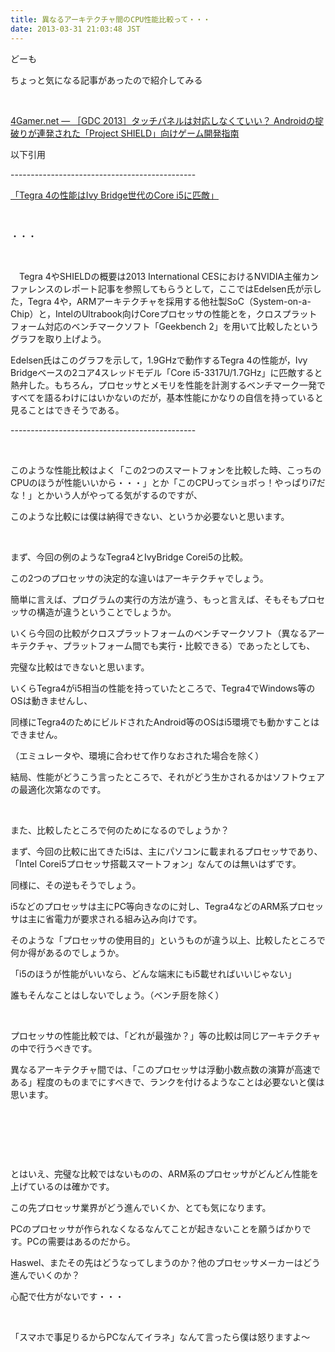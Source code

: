 ```yaml
---
title: 異なるアーキテクチャ間のCPU性能比較って・・・
date: 2013-03-31 21:03:48 JST
---
```

<p>どーも</p>
<p>ちょっと気になる記事があったので紹介してみる</p>
<p>&nbsp;</p>
<p><a href="http://www.4gamer.net/games/198/G019883/20130329097/">4Gamer.net ― ［GDC 2013］タッチパネルは対応しなくていい？ Androidの掟破りが連発された「Project SHIELD」向けゲーム開発指南</a></p>
<p>以下引用</p>
<p>----------------------------------------------</p>
<p><u>「Tegra 4の性能はIvy Bridge世代のCore i5に匹敵」</u></p>
<p>&nbsp;</p>
<p>・・・</p>
<p>&nbsp;</p>
<p>　Tegra 4やSHIELDの概要は2013 International CESにおけるNVIDIA主催カンファレンスのレポート記事を参照してもらうとして，ここではEdelsen氏が示した，Tegra 4や，ARMアーキテクチャを採用する他社製SoC（System-on-a-Chip）と，IntelのUltrabook向けCoreプロセッサの性能とを，クロスプラットフォーム対応のベンチマークソフト「Geekbench 2」を用いて比較したというグラフを取り上げよう。</p>
<p>Edelsen氏はこのグラフを示して，1.9GHzで動作するTegra 4の性能が，Ivy Bridgeベースの2コア4スレッドモデル「Core i5-3317U/1.7GHz」に匹敵すると熱弁した。もちろん，プロセッサとメモリを性能を計測するベンチマーク一発ですべてを語るわけにはいかないのだが，基本性能にかなりの自信を持っていると見ることはできそうである。</p>
<p>----------------------------------------------</p>
<p>&nbsp;</p>
<p>このような性能比較はよく「この2つのスマートフォンを比較した時、こっちのCPUのほうが性能いいから・・・」とか「このCPUってショボっ！やっぱりi7だな！」とかいう人がやってる気がするのですが、</p>
<p>このような比較には僕は納得できない、というか必要ないと思います。</p>
<p>&nbsp;</p>
<p>まず、今回の例のようなTegra4とIvyBridge Corei5の比較。</p>
<p>この2つのプロセッサの決定的な違いはアーキテクチャでしょう。</p>
<p>簡単に言えば、プログラムの実行の方法が違う、もっと言えば、そもそもプロセッサの構造が違うということでしょうか。</p>
<p>いくら今回の比較がクロスプラットフォームのベンチマークソフト（異なるアーキテクチャ、プラットフォーム間でも実行・比較できる）であったとしても、</p>
<p>完璧な比較はできないと思います。</p>
<p>いくらTegra4がi5相当の性能を持っていたところで、Tegra4でWindows等のOSは動きませんし、</p>
<p>同様にTegra4のためにビルドされたAndroid等のOSはi5環境でも動かすことはできません。</p>
<p>（エミュレータや、環境に合わせて作りなおされた場合を除く）</p>
<p>結局、性能がどうこう言ったところで、それがどう生かされるかはソフトウェアの最適化次第なのです。</p>
<p>&nbsp;</p>
<p>また、比較したところで何のためになるのでしょうか？</p>
<p>まず、今回の比較に出てきたi5は、主にパソコンに載まれるプロセッサであり、「Intel Corei5プロセッサ搭載スマートフォン」なんてのは無いはずです。</p>
<p>同様に、その逆もそうでしょう。</p>
<p>i5などのプロセッサは主にPC等向きなのに対し、Tegra4などのARM系プロセッサは主に省電力が要求される組み込み向けです。</p>
<p>そのような「プロセッサの使用目的」というものが違う以上、比較したところで何か得があるのでしょうか。</p>
<p>「i5のほうが性能がいいなら、どんな端末にもi5載せればいいじゃない」</p>
<p>誰もそんなことはしないでしょう。（ベンチ厨を除く）</p>
<p>&nbsp;</p>
<p>プロセッサの性能比較では、「どれが最強か？」等の比較は同じアーキテクチャの中で行うべきです。</p>
<p>異なるアーキテクチャ間では、「このプロセッサは浮動小数点数の演算が高速である」程度のものまでにすべきで、ランクを付けるようなことは必要ないと僕は思います。</p>
<p>&nbsp;</p>
<p>&nbsp;</p>
<p>&nbsp;</p>
<p>とはいえ、完璧な比較ではないものの、ARM系のプロセッサがどんどん性能を上げているのは確かです。</p>
<p>この先プロセッサ業界がどう進んでいくか、とても気になります。</p>
<p>PCのプロセッサが作られなくなるなんてことが起きないことを願うばかりです。PCの需要はあるのだから。</p>
<p>Haswel、またその先はどうなってしまうのか？他のプロセッサメーカーはどう進んでいくのか？</p>
<p>心配で仕方がないです・・・</p>
<p>&nbsp;</p>
<p>「スマホで事足りるからPCなんてイラネ」なんて言ったら僕は怒りますよ〜</p>
